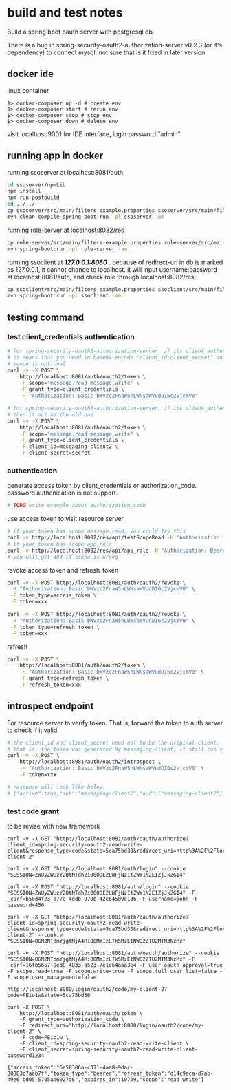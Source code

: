 # build and test notes
Build a spring boot oauth server with postgresql db.

There is a bug in spring-security-oauth2-authorization-server v0.2.3 (or it's dependency) to connect mysql. not sure that is it fixed in later version.

## docker ide 
linux container

    $> docker-composer up -d # create env
    $> docker-composer start # rerun env
    $> docker-composer stop # stop env
    $> docker-composer down # delete env

visit localhost:9001 for IDE interface, login password "admin"

## running app in docker
running ssoserver at localhost:8081/auth
```bash
cd ssoserver/npmLib
npm install
npm run postbuild
cd ../../
cp ssoserver/src/main/filters-example.properties ssoserver/src/main/filters-dev.properties
mvn clean compile spring-boot:run -pl ssoserver -am
```

running role-server at localhost:8082/res
```bash
cp role-server/src/main/filters-example.properties role-server/src/main/filters-dev.properties
mvn spring-boot:run -pl role-server -am
```

running ssoclient at ***127.0.0.1:8080*** . because of redirect-uri in db is marked as 127.0.0.1, it cannot change to localhost. it will input username:password at localhost:8081/auth, and check role through localhost:8082/res
```bash
cp ssoclient/src/main/filters-example.properties ssoclient/src/main/filters-dev.properties
mvn spring-boot:run -pl ssoclient -am
```

## testing command

### test client_credentials authentication
```bash
# for spring-security-oauth2-authorization-server, if its client_authentication_methods is "client_secret_basic"
# it means that you need to base64 encode "client_id:client_secret" and put in header "Authorization: Basic base64(client_id:client_secret)"
# scope is optional
curl -v -X POST \
	http://localhost:8081/auth/oauth2/token \
	-F scope="message.read message.write" \
	-F grant_type=client_credentials \
	-H "Authorization: Basic bWVzc2FnaW5nLWNsaWVudDI6c2VjcmV0"

# for spring-security-oauth2-authorization-server, if its client_authentication_methods is "client_secret_post"
# then it act as the old one
curl -v -X POST \
	http://localhost:8081/auth/oauth2/token \
	-F scope="message.read message.write" \
	-F grant_type=client_credentials \
	-F client_id=messaging-client2 \
	-F client_secret=secret
```

### authentication
generate access token by client_credentials or authorization_code. password authenication is not support.
```bash
# TODO write example about authorization_code
```

use access token to visit resource server
```bash
# if your token has scope message.read, you could try this
curl -v http://localhost:8082/res/api/testScopeRead -H "Authorization: Bearer xxxx"
# if your token has scope app_role
curl -v http://localhost:8082/res/api/app_role -H "Authorization: Bearer xxxx"
# you will get 403 if scope is wrong
```

revoke access token and refresh_token
```bash
curl -v -X POST http://localhost:8081/auth/oauth2/revoke \
 -H "Authorization: Basic bWVzc2FnaW5nLWNsaWVudDI6c2VjcmV0" \
 -F token_type=access_token \
 -F token=xxx

curl -v -X POST http://localhost:8081/auth/oauth2/revoke \
 -H "Authorization: Basic bWVzc2FnaW5nLWNsaWVudDI6c2VjcmV0" \
 -F token_type=refresh_token \
 -F token=xxx
```

refresh
```bash
curl -v -X POST \
	http://localhost:8081/auth/oauth2/token \
	-H "Authorization: Basic bWVzc2FnaW5nLWNsaWVudDI6c2VjcmV0" \
	-F grant_type=refresh_token \
	-F refresh_token=xxx
```



## introspect endpoint
For resource server to verify token. That is, forward the token to auth server to check if it valid

```bash
# the client_id and client_secret need not to be the original client.
# that is, the token was generated by messaging-client, it still can verified by messaging-client2
curl -v -X POST \
	http://localhost:8081/auth/oauth2/introspect \
	-H "Authorization: Basic bWVzc2FnaW5nLWNsaWVudDI6c2VjcmV0" \
	-F token=xxx

# response will look like below.
# {"active":true,"sub":"messaging-client2","aud":["messaging-client2"],"nbf":1675400912,"scope":"app_role","iss":"http://localhost:8081/auth","exp":1675401212,"iat":1675400912,"client_id":"messaging-client2","token_type":"Bearer"}
```

### test code grant
to be revise with new framework
```
curl -v -X GET "http://localhost:8081/auth/oauth/authorize?client_id=spring-security-oauth2-read-write-client&response_type=code&state=5ca75bd30&redirect_uri=http%3A%2F%2Flocalhost%3A8080%2Flogin%2Foauth2%2Fcode%2Fmy-client-2"

curl -v -X GET "http://localhost:8081/auth/login" --cookie "SESSION=ZWUyZWUzY2QtNTdhZi00ODE2LWFjNzItZWY1N2E1ZjJkZGI4"

curl -v -X POST "http://localhost:8081/auth/login" --cookie "SESSION=ZWUyZWUzY2QtNTdhZi00ODE2LWFjNzItZWY1N2E1ZjJkZGI4" -F _csrf=b50d4f23-a77e-4ddb-970b-42e64509e136 -F username=john -F password=456

curl -v -X GET "http://localhost:8081/auth/oauth/authorize?client_id=spring-security-oauth2-read-write-client&response_type=code&state=5ca75bd30&redirect_uri=http%3A%2F%2Flocalhost%3A8080%2Flogin%2Foauth2%2Fcode%2Fmy-client-2" --cookie "SESSION=OGM2NTdmYjgtMjA4Mi00MmIzLTk5MzEtNWQ2ZTU2MTM3NzMz"

curl -v -X POST "http://localhost:8081/auth/oauth/authorize" --cookie "SESSION=OGM2NTdmYjgtMjA4Mi00MmIzLTk5MzEtNWQ2ZTU2MTM3NzMz" -F _csrf=16fb5657-9ed0-4833-a523-7e1e64aaa364 -F user_oauth_approval=true -F scope.read=true -F scope.write=true -F scope.full_user_list=false -F scope.user_management=false

http://localhost:8080/login/oauth2/code/my-client-2?code=PEio1w&state=5ca75bd30

curl -X POST \
	http://localhost:8081/auth/oauth/token \
	-F grant_type=authorization_code \
	-F redirect_uri="http://localhost:8080/login/oauth2/code/my-client-2" \
	-F code=PEio1w \
	-F client_id=spring-security-oauth2-read-write-client \
	-F client_secret=spring-security-oauth2-read-write-client-password1234

{"access_token":"6e58306a-c371-4aa8-9dac-80083c7aab7f","token_type":"bearer","refresh_token":"d14c9aca-d7ab-49e6-bd05-5705aa6927d6","expires_in":10799,"scope":"read write"}
```
